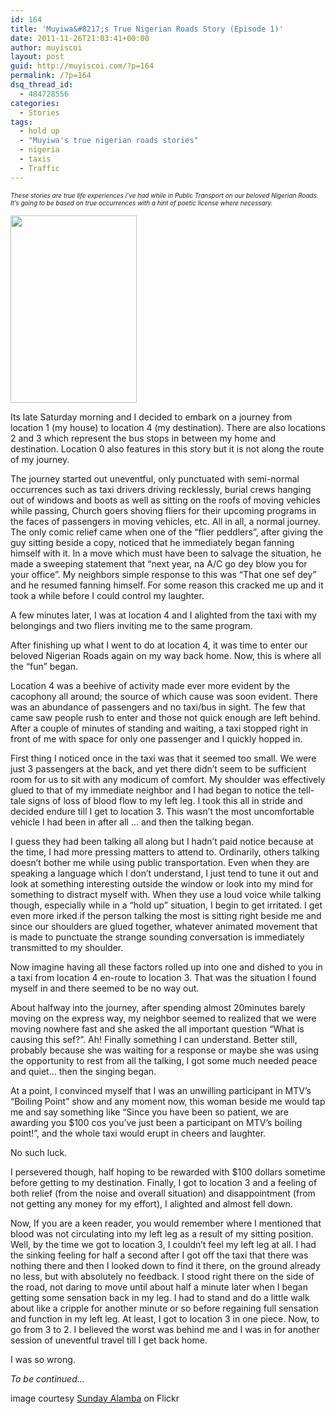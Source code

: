 ```yaml
---
id: 164
title: 'Muyiwa&#8217;s True Nigerian Roads Story (Episode 1)'
date: 2011-11-26T21:03:41+00:00
author: muyiscoi
layout: post
guid: http://muyiscoi.com/?p=164
permalink: /?p=164
dsq_thread_id:
  - 484728556
categories:
  - Stories
tags:
  - hold up
  - "Muyiwa's true nigerian roads stories"
  - nigeria
  - taxis
  - Traffic
---
```

<span style="font-size: x-small;"><em>These stories are true life experiences i&#8217;ve had while in Public Transport on our beloved Nigerian Roads. It&#8217;s going to be based on true occurrences with a hint of poetic license where necessary.</em></span>

[<img class="aligncenter size-medium wp-image-167" title="bus_stop" src="https://muyiscoi.com/blog/wp-content/uploads/2011/11/bus_stop-202x300.jpg" alt="" width="202" height="300" />](https://muyiscoi.com/blog/wp-content/uploads/2011/11/bus_stop.jpg)

Its late Saturday morning and I decided to embark on a journey from location 1 (my house) to location 4 (my destination). There are also locations 2 and 3 which represent the bus stops in between my home and destination. Location 0 also features in this story but it is not along the route of my journey.

The journey started out uneventful, only punctuated with semi-normal occurrences such as taxi drivers driving recklessly, burial crews hanging out of windows and boots as well as sitting on the roofs of moving vehicles while passing, Church goers shoving fliers for their upcoming programs in the faces of passengers in moving vehicles, etc. All in all, a normal journey. The only comic relief came when one of the “flier peddlers”, after giving the guy sitting beside a copy, noticed that he immediately began fanning himself with it. In a move which must have been to salvage the situation, he made a sweeping statement that “next year, na A/C go dey blow you for your office”. My neighbors simple response to this was “That one sef dey” and he resumed fanning himself. For some reason this cracked me up and it took a while before I could control my laughter.

A few minutes later, I was at location 4 and I alighted from the taxi with my belongings and two fliers inviting me to the same program.

After finishing up what I went to do at location 4, it was time to enter our beloved Nigerian Roads again on my way back home. Now, this is where all the “fun” began.

<!--more-->

Location 4 was a beehive of activity made ever more evident by the cacophony all around; the source of which cause was soon evident. There was an abundance of passengers and no taxi/bus in sight. The few that came saw people rush to enter and those not quick enough are left behind. After a couple of minutes of standing and waiting, a taxi stopped right in front of me with space for only one passenger and I quickly hopped in.

First thing I noticed once in the taxi was that it seemed too small. We were just 3 passengers at the back, and yet there didn&#8217;t seem to be sufficient room for us to sit with any modicum of comfort. My shoulder was effectively glued to that of my immediate neighbor and I had began to notice the tell-tale signs of loss of blood flow to my left leg. I took this all in stride and decided endure till I get to location 3. This wasn&#8217;t the most uncomfortable vehicle I had been in after all &#8230; and then the talking began.

I guess they had been talking all along but I hadn&#8217;t paid notice because at the time, I had more pressing matters to attend to. Ordinarily, others talking doesn&#8217;t bother me while using public transportation. Even when they are speaking a language which I don&#8217;t understand, I just tend to tune it out and look at something interesting outside the window or look into my mind for something to distract myself with. When they use a loud voice while talking though, especially while in a “hold up” situation, I begin to get irritated. I get even more irked if the person talking the most is sitting right beside me and since our shoulders are glued together, whatever animated movement that is made to punctuate the strange sounding conversation is immediately transmitted to my shoulder.

Now imagine having all these factors rolled up into one and dished to you in a taxi from location 4 en-route to location 3. That was the situation I found myself in and there seemed to be no way out.

About halfway into the journey, after spending almost 20minutes barely moving on the express way, my neighbor seemed to realized that we were moving nowhere fast and she asked the all important question “What is causing this sef?”. Ah! Finally something I can understand. Better still, probably because she was waiting for a response or maybe she was using the opportunity to rest from all the talking, I got some much needed peace and quiet&#8230; then the singing began.

At a point, I convinced myself that I was an unwilling participant in MTV&#8217;s “Boiling Point” show and any moment now, this woman beside me would tap me and say something like “Since you have been so patient, we are awarding you $100 cos you&#8217;ve just been a participant on MTV&#8217;s boiling point!”, and the whole taxi would erupt in cheers and laughter.

No such luck.

I persevered though, half hoping to be rewarded with $100 dollars sometime before getting to my destination. Finally, I got to location 3 and a feeling of both relief (from the noise and overall situation) and disappointment (from not getting any money for my effort), I alighted and almost fell down.

Now, If you are a keen reader, you would remember where I mentioned that blood was not circulating into my left leg as a result of my sitting position. Well, by the time we got to location 3, I couldn&#8217;t feel my left leg at all. I had the sinking feeling for half a second after I got off the taxi that there was nothing there and then I looked down to find it there, on the ground already no less, but with absolutely no feedback. I stood right there on the side of the road, not daring to move until about half a minute later when I began getting some sensation back in my leg. I had to stand and do a little walk about like a cripple for another minute or so before regaining full sensation and function in my left leg. At least, I got to location 3 in one piece. Now, to go from 3 to 2. I believed the worst was behind me and I was in for another session of uneventful travel till I get back home.

I was so wrong.

_To be continued&#8230;_

image courtesy [Sunday Alamba](http://www.flickr.com/photos/sunday_alamba/) on Flickr

&nbsp;